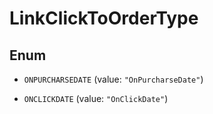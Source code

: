 
# LinkClickToOrderType

## Enum


* `ONPURCHARSEDATE` (value: `"OnPurcharseDate"`)

* `ONCLICKDATE` (value: `"OnClickDate"`)



